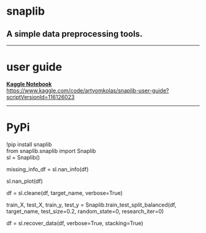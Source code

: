 <h1>snaplib</h1>
<h2>A simple data preprocessing tools.</h2>

____________________________________________

# user guide

**[Kaggle Notebook](https://www.kaggle.com/code/artyomkolas/snaplib-user-guide?scriptVersionId=116126023)**   
<https://www.kaggle.com/code/artyomkolas/snaplib-user-guide?scriptVersionId=116126023>


____________________________________________

# PyPi

!pip install snaplib     
from snaplib.snaplib import Snaplib     
sl = Snaplib()    


missing_info_df = sl.nan_info(df)     
      
sl.nan_plot(df)      
     
df = sl.cleane(df, target_name, verbose=True)     
      
train_X, test_X, train_y, test_y = Snaplib.train_test_split_balanced(df, target_name, test_size=0.2, random_state=0, research_iter=0)     
      
df = sl.recover_data(df, verbose=True, stacking=True)    
